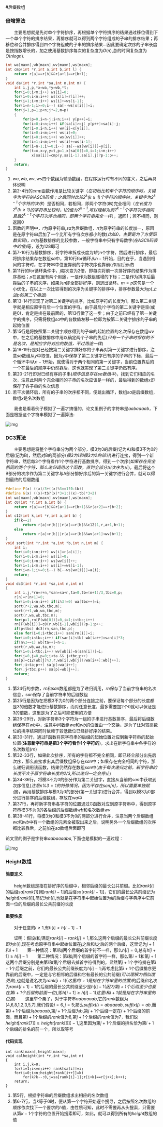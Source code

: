 #后缀数组

### 倍增算法

  主要思想就是先对单个字符排序，再根据单个字符排序的结果通过移位得到下一个单个字符的排序结果，再排序就可以得到两个字符组成的子串的排序结果；再移位和合并排序得到四个字符组成的子串的排序结果…因此要确定次序的子串长度是按指数增长的，加之使用基数排序每次的复杂度为$O(n)$,总的时间复杂度为$O(nlogn)$.

```c++
int wa[maxn],wb[maxn],wv[maxn],ws[maxn];
int cmp(int *r,int a,int b,int l) {
    return r[a]==r[b]&&r[a+l]==r[b+l];
}
void da(int *r,int *sa,int n,int m) {
    int i,j,p,*x=wa,*y=wb,*t;
    for(i=0;i<m;i++) ws[i]=0;
    for(i=0;i<n;i++) ws[x[i]=r[i]]++;
    for(i=1;i<m;i++) ws[i]+=ws[i-1];
    for(i=n-1;i>=0;i--) sa[--ws[x[i]]]=i;
    for(j=1,p=1;p<n;j*=2,m=p)
    {
        for(p=0,i=n-j;i<n;i++) y[p++]=i;
        for(i=0;i<n;i++) if(sa[i]>=j) y[p++]=sa[i]-j;
        for(i=0;i<n;i++) wv[i]=x[y[i]];
        for(i=0;i<m;i++) ws[i]=0;
        for(i=0;i<n;i++) ws[wv[i]]++;
        for(i=1;i<m;i++) ws[i]+=ws[i-1];
        for(i=n-1;i>=0;i--) sa[--ws[wv[i]]]=y[i];
        for(t=x,x=y,y=t,p=1,x[sa[0]]=0,i=1;i<n;i++)
            x[sa[i]]=cmp(y,sa[i-1],sa[i],j)?p-1:p++;
    }
    return;
}
```

1. $wa,wb,wv,ws$四个数组为辅助数组，在程序运行时有不同的含义，之后再具体说明
2. 第2-4行的$cmp$函数作用是比较关键字（*在初始比较单个字符的顺序时，关键字为字符的ASCII码值；之后同时比较$2^k(k\ge 1)$个字符的顺序时，关键字为$2^{k-1}$个字符的次序*）是否相同，若相同，即两个字符(串)完全相同（*在长度为$2^k(k\ge 1)$的字符串比较时，$l$的值为$2^{k-1}$,可以理解为前$2^{k-1}$个字符次序相同且后$2^{k-1}$个字符次序也相同，即两个字符串完全一样*），返回1；若不相同，则返回0
3. 函数的声明中，$r$为原字符串,$sa$为后缀数组，$n$为原字符串的长度加一，原因是在原字符串后加了一个比所有字符次序都小的数(*比如0，主要是为了方便函数实现*)，$m$为基数排序的比较参数，一般字符串中只有字母数字(*在ASCII码表中的值*)等，设为128即可
4. 第7-10行为基数排序，将字符串拆成长度为1的$n$个字符，然后进行排序，最后将排序结果存在数组$sa$中，第10行for循环从$n-1$开始，目的在于，当遇到相同的字符时，在字符串中位置靠前的字符次序也靠前(*作用后面说*)
5. 第11行的for循环条件中，$j$每次变为2倍，即每次将前一次排好序的结果作为排序基础；$p$在这里有两个用途，一是作为数组递增的下标；二是作为排序后最靠后的子串的次序，如果为$n$即全部排好序，则退出循环。$m=p$这句是一个小优化，在以上一次比较得到的次序为关键字的排序中，排序参数最大为p(*上述p的第二个用途*)
6. 第13-14行实现了对第二关键字的排序，比如原字符的长度为1，那么第二关键字就是相应原字符后一个位置的字符。由于最后$j$个字符的第二关键字是空(或是0)，肯定是排在最前面的，第13行做了这一步；由于之前已经有了第一关键字的排序，只需将数组$sa$中的各数值左移一位即为按第二关键字排序的子串的起始位置
7. 第15行是将按照第二关键字顺序得到的子串的起始位置的名次保存在数组$wv$中，在之后的基数排序中用以确定两个子串的先后(*只有一个子串时保存的不是名次，是相应字符对应的数值，不过用途一样*)
8. 第16-19行是对已经按第二关键字排好序的子串再对第一关键字进行排序，注意$sa$数组从$y$中取值，因为$y$中保存了第二关键字已有序的子串的下标，最后一个循环中$i$从$n-1$开始，就使得对于两个相同的第一关键字，当前位置靠后的一个在最后的顺序中仍然靠后，这也就实现了第二关键字仍然有序。
9. 第20-21行即对已经有序的子串(*顺序信息存在$sa$数组中*)，找到它们相应的名次，注意此时两个完全相同的子串的名次应该是一样的，最后得到的数组$x$即保存了各子串的名次信息
10. 若干次循环后，所有的子串的次序都不同，便跳出循环，数组$sa$是后缀数组，数组$x$是名次数组

  我也是看着例子模拟了一遍才搞懂的，论文里例子的字符串是$aabaaaab$，下面是根据这个字符串模拟了一遍算法:

![img](http://ww2.sinaimg.cn/large/005M1vIRgw1f2esw5zkk1j31w91bu4dk.jpg)

### DC3算法

  主要思想是将整个字符串分为两个部分，模3为0的后缀(记为A)和模3不为0的后缀(记为B)，然后对B的两部分(*模3为1和模3为2的部分*)进行连接，得到一个新字符串，然后每3个字符看作1个字符进行基数排序，得到一个次序(*如果存在完全相同的两个字符，那么递归调用这个函数，直到全部分出次序为止*)，最后将这个B部分的次序作为第二关键字与A部分排好序后的第一关键字进行合并，就可以得到最终的后缀数组

```c++
#define F(x) ((x)/3+((x)%3==1?0:tb))
#define G(x) ((x)<tb?(x)*3+1:((x)-tb)*3+2)
int wa[maxn],wb[maxn],wv[maxn],ws[maxn];
int c0(int *r,int a,int b) {
    return r[a]==r[b]&&r[a+1]==r[b+1]&&r[a+2]==r[b+2];
}
int c12(int k,int *r,int a,int b) {
    if(k==2)
        return r[a]<r[b]||r[a]==r[b]&&c12(1,r,a+1,b+1);
    else
        return r[a]<r[b]||r[a]==r[b]&&wv[a+1]<wv[b+1];
}
void sort(int *r,int *a,int *b,int n,int m) {
    int i;
    for(i=0;i<n;i++) wv[i]=r[a[i]];
    for(i=0;i<m;i++) ws[i]=0;
    for(i=0;i<n;i++) ws[wv[i]]++;
    for(i=1;i<m;i++) ws[i]+=ws[i-1];
    for(i=n-1;i>=0;i--) b[--ws[wv[i]]]=a[i];
    return;
}
void dc3(int *r,int *sa,int n,int m)
{
    int i,j,*rn=r+n,*san=sa+n,ta=0,tb=(n+1)/3,tbc=0,p;
    r[n]=r[n+1]=0;
    for(i=0;i<n;i++) if(i%3!=0) wa[tbc++]=i;
    sort(r+2,wa,wb,tbc,m);
    sort(r+1,wb,wa,tbc,m);
    sort(r,wa,wb,tbc,m);
    for(p=1,rn[F(wb[0])]=0,i=1;i<tbc;i++)
    rn[F(wb[i])]=c0(r,wb[i-1],wb[i])?p-1:p++;
    if(p<tbc) dc3(rn,san,tbc,p);
    else for(i=0;i<tbc;i++) san[rn[i]]=i;
    for(i=0;i<tbc;i++) if(san[i]<tb) wb[ta++]=san[i]*3;
    if(n%3==1) wb[ta++]=n-1;
    sort(r,wb,wa,ta,m);
    for(i=0;i<tbc;i++) wv[wb[i]=G(san[i])]=i;
    for(i=0,j=0,p=0;i<ta && j<tbc;p++)
    sa[p]=c12(wb[j]%3,r,wa[i],wb[j])?wa[i++]:wb[j++];
    for(;i<ta;p++) sa[p]=wa[i++];
    for(;j<tbc;p++) sa[p]=wb[j++];
    return;
}
```

1. 第24行的参数，$rn$和$san$数组都是为了递归调用，$rn$保存了当前字符串的名次信息，$san$保存了当前字符串的后缀数组
2. 第25行是因为在把模3不为0的两个部分连接之前，要保证每个部分的长度都是3的倍数才能进行基数排序，而对任意长度，最多需要加2个0就可以保证是3的倍数，这里是为了之后可能使用的方便
3. 第26-29行，对新字符串3个字符为一组的子串进行基数排序，最后将后缀数组保存在$wb$中，注意中间数组$wa$和$wb$的位置由一个交换，是为了让对较高数位的排序结果同时依赖于较低数位已经排好序的结果。
4. 第30-31行，通过F函数将原字符串的后缀的起始位置对应到新字符串的起始位置(**注意新字符串是把3个字符看作1个字符的**)，求出在新字符串中各字符的名次数组($rn$)
5. 第32-33行，如果此次排序，所有的字符都不完全相同，即已经全部分出先后次序，那么直接求出其后缀数组保存在$san$中；如果存在完全相同的字符，那么递归调用该函数，结果仍然存在数组$san$中(*由于每次递归之前，新字符串的长度不大于原字符串长度的$2/3$,所以递归一定会停止*)
6. 第34-36行，将模3不为0的部分作为第二关键字，直接从当前的$san$中获取到次序信息(*注意$n\%3=1$的特殊情况，因为不存在$san[n]$，所以需要单独赋值*)，再用基数排序与模3为0的部分(第一关键字)进行合并，得到以模3为0部分进行排序的后缀数组，存放在$wa$中
7. 第37行，再将新字符串各字符的位置通过G函数对应到原字符串中，得到原字符串模3不为0的各后缀的后缀数组$wb$和名次数组$wv$
8. 第38-41行，将模3为0和模3不为0的两部分进行合并，注意当两个后缀数组$wa$和$wb$中有一个数组的元素全被取出来之后，说明另外一个后缀数组的次序都比较靠后，之前加在$sa$数组后面即可

论文里的例子是字符串$aabaaaaba$,下面也是模拟的一遍过程：

![img](http://ww2.sinaimg.cn/large/005M1vIRgw1f2g41rz2q4j322k0yn7hk.jpg)

### Height数组

#### 简要定义

  height数组是指在排好序的后缀中，相邻后缀的最长公共前缀。比如$rank[i]$的后缀$sa[rank[1]]$和$rank[i-1]$的后缀$sa[rank[i-1]]$，它们的最长公共前缀记为$height[rank[i]]$,简记为$h[i]$,也就是在字符串中起始位置为$i$的后缀与字典序中它前面一位的后缀的最长公共前缀的长度

#### 重要性质

  对于任意的$i\ge 1$,有$h[i]>h[i-1]-1$

  证明：假设$i$和$j$满足$rank[i]-rank[j]=1$,那么这两个后缀的最长公共前缀长度即为$h[i]$,现在考虑原字符串中起始位置在$j$之后和$i$之后的两个后缀，这里记为$j+1$和$i+1$
  第一种情况：第$i$和$j$两个后缀的首字符不一样，那么$h[i]=0$,总有$h[i+1]\ge h[i]-1$
  第二种情况：第$i$和$j$两个后缀的首字符一样，那么第$i+1$和第$j+1$这两个后缀分别是由第$i$和第$j$个后缀去掉首字符得到的，显然第$j+1$个字符排在第$i+1$个后缀之前，它们的最长公共前缀长度为$h[i]-1$;再考虑比第$i+1$个后缀排序更靠前的后缀中，一定是与它相邻的后缀和它有最长的公共前缀(*可以理解为相似度更高*),也就是说名次为$rank[i+1]$(*这里的$i+1$是指在字符串里的位置*)的后缀和名次为$rank[i+1]-1$的后缀的最长公共前缀至少是$h[i]-1$(*因为第$j+1$个后缀至少也要在第$i+1$个后缀的前面一位*),即$h[i+1]\ge h[i]-1$(*这里$i$和$i+1$就是指在字符串里的位置*)
  这里举个栗子，对于字符串$aabaaaab$,它的$rank$数组为[4,6,8,1,2,3,5,7],我们假设$i=6,j=5$;那么$suffix(i)=abaaaab,suffix(j)=ab$,而第$i+1$个后缀为$baaaab$,第$j+1$个后缀为$b$,第$j+1$个后缀一定在$i+1$个后缀的前面，而且第$i+1$个后缀的$rank$值为8,第$j+1$个后缀的$rank$值为7，我们说$height[rank[7]]\ge height[rank[6]]-1$,这里因为第$j+1$个后缀的排名恰为第$i+1$个后缀的排名的前一个，所以取等号

#### 代码实现

```
int rank[maxn],height[maxn];
void calheight(int *r,int *sa,int n)
{
    int i,j,k=0;
    for(i=1;i<=n;i++) rank[sa[i]]=i;
    for(i=0;i<n;height[rank[i++]]=k)
        for(k?k--:0,j=sa[rank[i]-1];r[i+k]==r[j+k];k++);
    return;
}
```

1. 第5行，根据字符串的后缀数组求出相应的名次数组
2. 第6-7行，当$k$等于0时，便从第一个字符开始逐个搜寻，之后按照名次数组的顺序依次找下一个要求的$h$值，由性质可知，此时不需要再从头搜索，只需要从第$k-1$个字符的位置开始搜索即可，如此，就可以得到所有的$height$数组的值